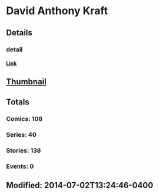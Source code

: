 # David Anthony Kraft 
## Details
### detail
#### [Link](http://marvel.com/comics/creators/1330/david_anthony_kraft?utm_campaign=apiRef&utm_source=225578a89fc76f3d20fbffda5d17a88d)
## [Thumbnail](http://i.annihil.us/u/prod/marvel/i/mg/6/20/4bc3814c471d5.jpg)
## Totals
### Comics: 108
### Series: 40
### Stories: 138
### Events: 0
## Modified: 2014-07-02T13:24:46-0400